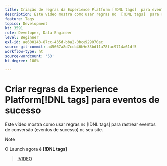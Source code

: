 ```yaml
---
title: Criação de regras da Experience Platform [!DNL tags]  para eventos bem-sucedidos
description: Este vídeo mostra como usar regras no  [!DNL tags]  para rastrear eventos de conversão (eventos de sucesso) em seu site.
feature: Tags
topics: Development
kt: 3591
role: Developer, Data Engineer
level: Beginner
exl-id: ae600143-87cc-435d-bba2-0bce929070ac
source-git-commit: a45667a8d7ccb46b9e33bd11a78fac9714a61df5
workflow-type: ht
source-wordcount: '53'
ht-degree: 100%

---
```


# Criar regras da Experience Platform[!DNL tags] para eventos de sucesso

Este vídeo mostra como usar regras no [!DNL tags] para rastrear eventos de conversão (eventos de sucesso) no seu site.

>[!NOTE]
>
> O Launch agora é **[!DNL tags]**

>[!VIDEO](https://video.tv.adobe.com/v/28778/?quality=12&learn=on)
